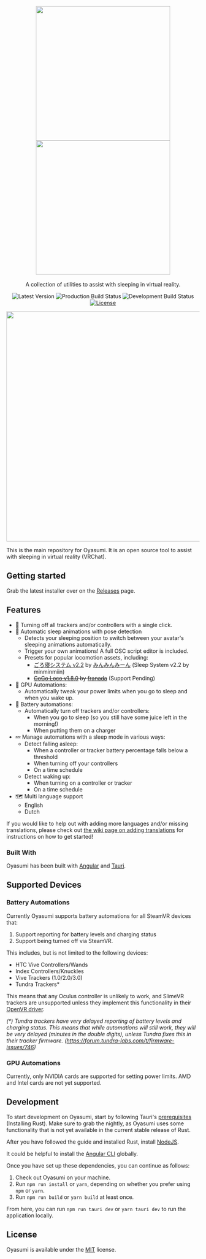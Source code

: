 <p align="center">
    <img src="https://github.com/Raphiiko/Oyasumi/blob/develop/docs/img/logo_light.png?raw=true#gh-light-mode-only" width="350">
    <img src="https://github.com/Raphiiko/Oyasumi/blob/develop/docs/img/logo_dark.png?raw=true#gh-dark-mode-only" width="350">
    <br/>
    <br/>
    A collection of utilities to assist with sleeping in virtual reality.
</p>
<p align="center">
    <a><img alt="Latest Version" src="https://img.shields.io/github/v/tag/Raphiiko/Oyasumi?color=informational&label=version&sort=semver"></a>
    <a><img alt="Production Build Status" src="https://github.com/Raphiiko/Oyasumi/actions/workflows/build-release.yml/badge.svg"/></a>
    <a><img alt="Development Build Status" src="https://github.com/Raphiiko/Oyasumi/actions/workflows/build-development.yml/badge.svg"/></a>
    <a href="https://github.com/Raphiiko/Oyasumi/blob/develop/LICENSE"><img alt="License" src="https://img.shields.io/github/license/Raphiiko/Oyasumi"></a>
</p>

<p align="center">
    <img src="https://github.com/Raphiiko/Oyasumi/blob/develop/docs/img/screenshot1.png?raw=true" width="600">
</p>

This is the main repository for Oyasumi. It is an open source tool to assist with sleeping in virtual reality (VRChat).

## Getting started

Grab the latest installer over on the [Releases](https://github.com/Raphiiko/Oyasumi/releases) page.

## Features

- :wrench: Turning off all trackers and/or controllers with a single click.
- :dizzy: Automatic sleep animations with pose detection
  - Detects your sleeping position to switch between your avatar's sleeping animations automatically.
  - Trigger your own animations! A full OSC script editor is included. 
  - Presets for popular locomotion assets, including:
    - [ごろ寝システム v2.2](https://minminmart.booth.pm/items/2886739) by [みんみんみーん](https://twitter.com/minminmeeean) (Sleep System v2.2 by minminmiin)
    - ~~[GoGo Loco v1.8.0](https://booth.pm/en/items/3290806) by [franada](https://twitter.com/franada)~~ (Support Pending)
- :electric_plug: GPU Automations:
  - Automatically tweak your power limits when you go to sleep and when you wake up.
- :battery: Battery automations:
  - Automatically turn off trackers and/or controllers:
    - When you go to sleep (so you still have some juice left in the morning!)
    - When putting them on a charger
- :zzz: Manage automations with a sleep mode in various ways:
  - Detect falling asleep:
    - When a controller or tracker battery percentage falls below a threshold
    - When turning off your controllers
    - On a time schedule
  - Detect waking up:
    - When turning on a controller or tracker
    - On a time schedule
- 🗺️ Multi language support
  - English
  - Dutch

If you would like to help out with adding more languages and/or missing translations, please check out [the wiki page on adding translations](https://github.com/Raphiiko/Oyasumi/wiki/Adding-Translations) for instructions on how to get started!

### Built With

Oyasumi has been built with [Angular](https://angular.io/) and [Tauri](https://tauri.app/).

## Supported Devices

### Battery Automations
Currently Oyasumi supports battery automations for all SteamVR devices that:
1. Support reporting for battery levels and charging status
2. Support being turned off via SteamVR. 

This includes, but is not limited to the following devices:
- HTC Vive Controllers/Wands
- Index Controllers/Knuckles
- Vive Trackers (1.0/2.0/3.0)
- Tundra Trackers\*

This means that any Oculus controller is unlikely to work, and SlimeVR trackers are unsupported unless they implement this functionality in their [OpenVR driver](https://github.com/SlimeVR/SlimeVR-OpenVR-Driver).

*(\*) Tundra trackers have very delayed reporting of battery levels and charging status. This means that while automations will still work, they will be very delayed (minutes in the double digits), unless Tundra fixes this in their tracker firmware. (https://forum.tundra-labs.com/t/firmware-issues/746)*

### GPU Automations

Currently, only NVIDIA cards are supported for setting power limits. AMD and Intel cards are not yet supported.

## Development

To start development on Oyasumi, start by following Tauri's [prerequisites](https://tauri.app/v1/guides/getting-started/prerequisites) (Installing Rust).
Make sure to grab the nightly, as Oyasumi uses some functionality that is not yet available in the current stable release of Rust.

After you have followed the guide and installed Rust, install [NodeJS](https://nodejs.org/en/download/).

It could be helpful to install the [Angular CLI](https://angular.io/cli) globally.

Once you have set up these dependencies, you can continue as follows:

1. Check out Oyasumi on your machine.
2. Run `npm run install` or `yarn`, depending on whether you prefer using `npm` or `yarn`.
3. Run `npm run build` or `yarn build` at least once.

From here, you can run `npm run tauri dev` or `yarn tauri dev` to run the application locally.

## License

Oyasumi is available under the [MIT](https://github.com/Raphiiko/Oyasumi/blob/develop/LICENSE.md) license.
